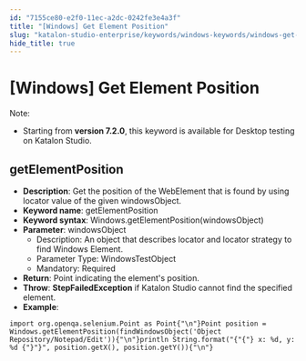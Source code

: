 ```yaml
---
id: "7155ce80-e2f0-11ec-a2dc-0242fe3e4a3f"
title: "[Windows] Get Element Position"
slug: "katalon-studio-enterprise/keywords/windows-keywords/windows-get-element-position"
hide_title: true
---
```


# <a id="id_0" class="anchor_top_offset"/><a id="ariaid-title1" class="anchor_top_offset"/>[Windows] Get Element Position

              
<div xmlns="http://www.w3.org/1999/xhtml" className="note note note_note" id="id_0__id"><span className="note__title">Note:</span> 
  <ul className="ul"><li className="li"><p className="p">Starting from <strong className="ph b">version 7.2.0</strong>, this keyword is
        available for Desktop testing on Katalon Studio.</p></li></ul>
</div>
      

## <a id="id_0__id_1" class="anchor_top_offset"/>getElementPosition

              
<ul xmlns="http://www.w3.org/1999/xhtml" className="ul"><li className="li">     <strong className="ph b">Description</strong>: Get the position of the     WebElement that is found by using locator value of the given     windowsObject.</li><li className="li">     <strong className="ph b">Keyword name</strong>: getElementPosition</li><li className="li">     <strong className="ph b">Keyword syntax</strong>:     Windows.getElementPosition(windowsObject)</li><li className="li">     <strong className="ph b">Parameter</strong>: windowsObject      <ul className="ul"><li className="li">Description: An object that describes locator and locator         strategy to find Windows Element.</li><li className="li">Parameter Type: WindowsTestObject</li><li className="li">Mandatory: Required</li></ul>   </li><li className="li">     <strong className="ph b">Return</strong>: Point indicating the element's     position.</li><li className="li">     <strong className="ph b">Throw</strong>: <strong className="ph b">StepFailedException</strong> if     Katalon Studio cannot find the specified element.</li><li className="li">     <strong className="ph b">Example</strong>:</li></ul> 
              
<pre xmlns="http://www.w3.org/1999/xhtml" className="pre codeblock"><code>import org.openqa.selenium.Point as Point{"\n"}Point position = Windows.getElementPosition(findWindowsObject('Object Repository/Notepad/Edit')){"\n"}println String.format("{"{"} x: %d, y: %d {"}"}", position.getX(), position.getY()){"\n"}</code></pre> 
            
